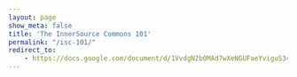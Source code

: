 ```yaml
---
layout: page
show_meta: false
title: 'The InnerSource Commons 101'
permalink: "/isc-101/"
redirect_to:
    - https://docs.google.com/document/d/1VvdgN2b0MAd7wXeNGUFaeYviguS34oBioX0XavNtbyY/edit?usp=sharing
---
```

